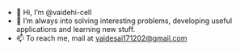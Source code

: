 - 👋 Hi, I’m @vaidehi-cell
- 👀 I’m always into solving interesting problems, developing useful applications and learning new stuff.
- 📫 To reach me, mail at vaidesai171202@gmail.com

<!---
vaidehi-cell/vaidehi-cell is a ✨ special ✨ repository because its `README.md` (this file) appears on your GitHub profile.
You can click the Preview link to take a look at your changes.
--->
